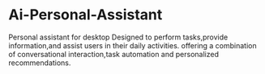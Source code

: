 # Ai-Personal-Assistant
Personal assistant for desktop
Designed to perform tasks,provide information,and assist users in their daily activities.
offering a combination of conversational interaction,task automation and personalized recommendations.
